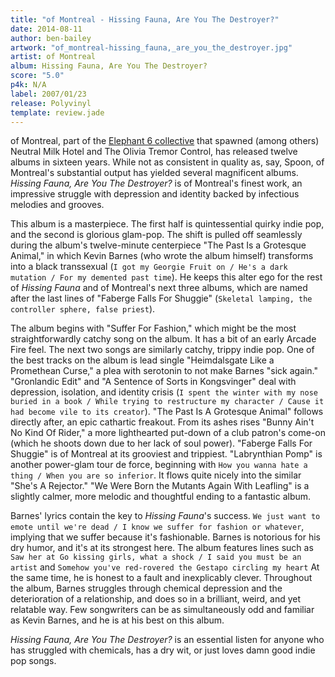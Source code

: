 ```yaml
---
title: "of Montreal - Hissing Fauna, Are You The Destroyer?"
date: 2014-08-11
author: ben-bailey
artwork: "of_montreal-hissing_fauna,_are_you_the_destroyer.jpg"
artist: of Montreal
album: Hissing Fauna, Are You The Destroyer?
score: "5.0"
p4k: N/A
label: 2007/01/23
release: Polyvinyl
template: review.jade
---
```


of Montreal, part of the [Elephant 6 collective](https://en.wikipedia.org/wiki/Elephant_Six) that spawned (among others) Neutral Milk Hotel and The Olivia Tremor Control, has released twelve albums in sixteen years. While not as consistent in quality as, say, Spoon, of Montreal's substantial output has yielded several magnificent albums. *Hissing Fauna, Are You The Destroyer?* is of Montreal's finest work, an impressive struggle with depression and identity backed by infectious melodies and grooves.

<span class="more">

This album is a masterpiece. The first half is quintessential quirky indie pop, and the second is glorious glam-pop. The shift is pulled off seamlessly during the album's twelve-minute centerpiece "The Past Is a Grotesque Animal," in which Kevin Barnes (who wrote the album himself) transforms into a black transsexual (`I got my Georgie Fruit on / He's a dark mutation / For my demented past time`). He keeps this alter ego for the rest of *Hissing Fauna* and of Montreal's next three albums, which are named after the last lines of "Faberge Falls For Shuggie" (`Skeletal lamping, the controller sphere, false priest`).

The album begins with "Suffer For Fashion," which might be the most straightforwardly catchy song on the album. It has a bit of an early Arcade Fire feel. The next two songs are similarly catchy, trippy indie pop. One of the best tracks on the album is lead single "Heimdalsgate Like a Promethean Curse," a plea with serotonin to not make Barnes "sick again." "Gronlandic Edit" and "A Sentence of Sorts in Kongsvinger" deal with depression, isolation, and identity crisis (`I spent the winter with my nose buried in a book / While trying to restructure my character / Cause it had become vile to its creator`). "The Past Is A Grotesque Animal" follows directly after, an epic cathartic freakout. From its ashes rises "Bunny Ain't No Kind Of Rider," a more lighthearted put-down of a club patron's come-on (which he shoots down due to her lack of soul power). "Faberge Falls For Shuggie" is of Montreal at its grooviest and trippiest. "Labrynthian Pomp" is another power-glam tour de force, beginning with `How you wanna hate a thing / When you are so inferior`. It flows quite nicely into the similar "She's A Rejector." "We Were Born the Mutants Again With Leafling" is a slightly calmer, more melodic and thoughtful ending to a fantastic album.

Barnes' lyrics contain the key to *Hissing Fauna*'s success. `We just want to emote until we're dead / I know we suffer for fashion or whatever`, implying that we suffer because it's fashionable. Barnes is notorious for his dry humor, and it's at its strongest here. The album features lines such as `Saw her at Go kissing girls, what a shock / I said you must be an artist` and `Somehow you've red-rovered the Gestapo circling my heart` At the same time, he is honest to a fault and inexplicably clever. Throughout the album, Barnes struggles through chemical depression and the deterioration of a relationship, and does so in a brilliant, weird, and yet relatable way. Few songwriters can be as simultaneously odd and familiar as Kevin Barnes, and he is at his best on this album.

*Hissing Fauna, Are You The Destroyer?* is an essential listen for anyone who has struggled with chemicals, has a dry wit, or just loves damn good indie pop songs.
